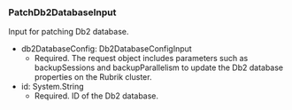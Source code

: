 ### PatchDb2DatabaseInput
Input for patching Db2 database.

- db2DatabaseConfig: Db2DatabaseConfigInput
  - Required. The request object includes parameters such as backupSessions and backupParallelism to update the Db2 database properties on the Rubrik cluster.
- id: System.String
  - Required. ID of the Db2 database.
